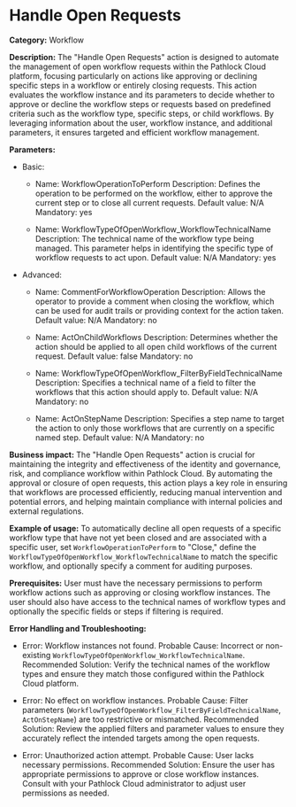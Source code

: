# Handle Open Requests

**Category:** Workflow

**Description:** The "Handle Open Requests" action is designed to automate the management of open workflow requests within the Pathlock Cloud platform, focusing particularly on actions like approving or declining specific steps in a workflow or entirely closing requests. This action evaluates the workflow instance and its parameters to decide whether to approve or decline the workflow steps or requests based on predefined criteria such as the workflow type, specific steps, or child workflows. By leveraging information about the user, workflow instance, and additional parameters, it ensures targeted and efficient workflow management.

**Parameters:** 

- Basic:
  - Name: WorkflowOperationToPerform
    Description: Defines the operation to be performed on the workflow, either to approve the current step or to close all current requests.
    Default value: N/A
    Mandatory: yes
    
  - Name: WorkflowTypeOfOpenWorkflow_WorkflowTechnicalName
    Description: The technical name of the workflow type being managed. This parameter helps in identifying the specific type of workflow requests to act upon.
    Default value: N/A
    Mandatory: yes
  
- Advanced:
  - Name: CommentForWorkflowOperation
    Description: Allows the operator to provide a comment when closing the workflow, which can be used for audit trails or providing context for the action taken.
    Default value: N/A
    Mandatory: no
  
  - Name: ActOnChildWorkflows
    Description: Determines whether the action should be applied to all open child workflows of the current request.
    Default value: false
    Mandatory: no

  - Name: WorkflowTypeOfOpenWorkflow_FilterByFieldTechnicalName
    Description: Specifies a technical name of a field to filter the workflows that this action should apply to.
    Default value: N/A
    Mandatory: no
  
  - Name: ActOnStepName
    Description: Specifies a step name to target the action to only those workflows that are currently on a specific named step.
    Default value: N/A
    Mandatory: no

**Business impact:** The "Handle Open Requests" action is crucial for maintaining the integrity and effectiveness of the identity and governance, risk, and compliance workflow within Pathlock Cloud. By automating the approval or closure of open requests, this action plays a key role in ensuring that workflows are processed efficiently, reducing manual intervention and potential errors, and helping maintain compliance with internal policies and external regulations.

**Example of usage:** To automatically decline all open requests of a specific workflow type that have not yet been closed and are associated with a specific user, set `WorkflowOperationToPerform` to "Close," define the `WorkflowTypeOfOpenWorkflow_WorkflowTechnicalName` to match the specific workflow, and optionally specify a comment for auditing purposes. 

**Prerequisites:** User must have the necessary permissions to perform workflow actions such as approving or closing workflow instances. The user should also have access to the technical names of workflow types and optionally the specific fields or steps if filtering is required.

**Error Handling and Troubleshooting:**

- Error: Workflow instances not found.
  Probable Cause: Incorrect or non-existing `WorkflowTypeOfOpenWorkflow_WorkflowTechnicalName`.
  Recommended Solution: Verify the technical names of the workflow types and ensure they match those configured within the Pathlock Cloud platform.
  
- Error: No effect on workflow instances.
  Probable Cause: Filter parameters (`WorkflowTypeOfOpenWorkflow_FilterByFieldTechnicalName`, `ActOnStepName`) are too restrictive or mismatched.
  Recommended Solution: Review the applied filters and parameter values to ensure they accurately reflect the intended targets among the open requests.
  
- Error: Unauthorized action attempt.
  Probable Cause: User lacks necessary permissions.
  Recommended Solution: Ensure the user has appropriate permissions to approve or close workflow instances. Consult with your Pathlock Cloud administrator to adjust user permissions as needed.